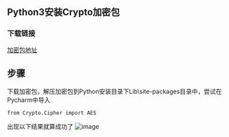 ## Python3安装Crypto加密包

### 下载链接
[加密包地址](https://www.lanzous.com/i5gvawj)

## 步骤
下载加密包，解压加密包到Python安装目录下Lib\site-packages目录中，尝试在Pycharm中导入


```
from Crypto.Cipher import AES
```
出现以下结果就算成功了
![image](https://i.loli.net/2019/08/08/71IMoZAOV5UQYne.png)